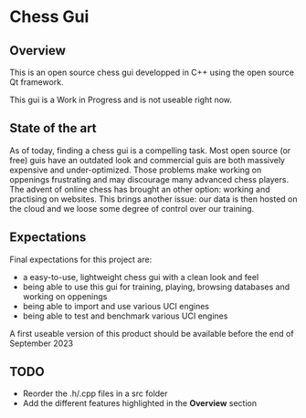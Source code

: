 # Chess Gui

## Overview

This is an open source chess gui developped in C++ using the open source Qt framework.

This gui is a Work in Progress and is not useable right now.

## State of the art

As of today, finding a chess gui is a compelling task. 
Most open source (or free) guis have an outdated look and commercial guis are both massively expensive and under-optimized. 
Those problems make working on oppenings frustrating and may discourage many advanced chess players.
The advent of online chess has brought an other option: working and practising on websites. 
This brings another issue: our data is then hosted on the cloud and we loose some degree of control over our training.

## Expectations

Final expectations for this project are:
* a easy-to-use, lightweight chess gui with a clean look and feel
* being able to use this gui for training, playing, browsing databases and working on oppenings
* being able to import and use various UCI engines
* being able to test and benchmark various UCI engines

A first useable version of this product should be available before the end of September 2023

## TODO

* Reorder the .h/.cpp files in a src folder
* Add the different features highlighted in the <b>Overview</b> section 


